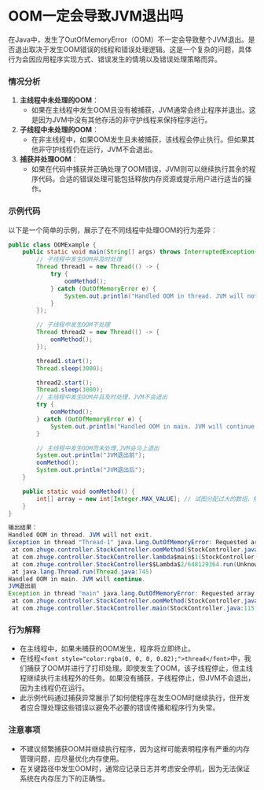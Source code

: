 # OOM一定会导致JVM退出吗

<font style="color:rgba(0, 0, 0, 0.82);">在Java中，发生了OutOfMemoryError（OOM）不一定会导致整个JVM退出。是否退出取决于发生OOM错误的线程和错误处理逻辑。这是一个复杂的问题，具体行为会因应用程序实现方式、错误发生的情境以及错误处理策略而异。</font>

### <font style="color:rgba(0, 0, 0, 0.82);">情况分析</font>

1. **<font style="color:rgba(0, 0, 0, 0.82);">主线程中未处理的OOM</font>**<font style="color:rgba(0, 0, 0, 0.82);">：</font>
    - <font style="color:rgba(0, 0, 0, 0.82);">如果在主线程中发生OOM且没有被捕获，JVM通常会终止程序并退出。这是因为JVM中没有其他存活的非守护线程来保持程序运行。</font>
2. **<font style="color:rgba(0, 0, 0, 0.82);">子线程中未处理的OOM</font>**<font style="color:rgba(0, 0, 0, 0.82);">：</font>
    - <font style="color:rgba(0, 0, 0, 0.82);">在非主线程中，如果OOM发生且未被捕获，该线程会停止执行。但如果其他非守护线程仍在运行，JVM不会退出。</font>
3. **<font style="color:rgba(0, 0, 0, 0.82);">捕获并处理OOM</font>**<font style="color:rgba(0, 0, 0, 0.82);">：</font>
    - <font style="color:rgba(0, 0, 0, 0.82);">如果在代码中捕获并正确处理了OOM错误，JVM则可以继续执行其余的程序代码。合适的错误处理可能包括释放内存资源或提示用户进行适当的操作。</font>

### <font style="color:rgba(0, 0, 0, 0.82);">示例代码</font>

<font style="color:rgba(0, 0, 0, 0.82);">以下是一个简单的示例，展示了在不同线程中处理OOM的行为差异：</font>

```java
public class OOMExample {  
    public static void main(String[] args) throws InterruptedException{  
        // 子线程中发生OOM并及时处理
        Thread thread1 = new Thread(() -> {
            try {
                oomMethod();
            } catch (OutOfMemoryError e) {
                System.out.println("Handled OOM in thread. JVM will not exit.");
            }
        });

        // 子线程中发生OOM不处理
        Thread thread2 = new Thread(() -> {
            oomMethod();
        });

        thread1.start();
        Thread.sleep(3000);

        thread2.start();
        Thread.sleep(3000);
        // 主线程中发生OOM并且及时处理，JVM不会退出
        try {
            oomMethod();
        } catch (OutOfMemoryError e) {
            System.out.println("Handled OOM in main. JVM will continue.");
        }

        // 主线程中发生OOM而未处理,JVM会马上退出
        System.out.println("JVM退出前");
        oomMethod();
        System.out.println("JVM退出后");
    }  

    public static void oomMethod() {  
        int[] array = new int[Integer.MAX_VALUE]; // 试图分配过大的数组，触发OOM  
    }  
}

输出结果：
Handled OOM in thread. JVM will not exit.
Exception in thread "Thread-1" java.lang.OutOfMemoryError: Requested array size exceeds VM limit
 at com.zhuge.controller.StockController.oomMethod(StockController.java:120)
 at com.zhuge.controller.StockController.lambda$main$1(StockController.java:98)
 at com.zhuge.controller.StockController$$Lambda$2/648129364.run(Unknown Source)
 at java.lang.Thread.run(Thread.java:745)
Handled OOM in main. JVM will continue.
JVM退出前
Exception in thread "main" java.lang.OutOfMemoryError: Requested array size exceeds VM limit
 at com.zhuge.controller.StockController.oomMethod(StockController.java:120)
 at com.zhuge.controller.StockController.main(StockController.java:115)
```

### <font style="color:rgba(0, 0, 0, 0.82);">行为解释</font>

- <font style="color:rgba(0, 0, 0, 0.82);">在主线程中，如果未捕获的OOM发生，程序将立即终止。</font>
- <font style="color:rgba(0, 0, 0, 0.82);">在线程</font>`<font style="color:rgba(0, 0, 0, 0.82);">thread</font>`<font style="color:rgba(0, 0, 0, 0.82);">中，我们捕获了OOM并进行了打印处理。即使发生了OOM，该子线程停止，但主线程继续执行主线程外的任务。如果没有捕获，子线程停止，但JVM不会退出，因为主线程仍在运行。</font>
- <font style="color:rgba(0, 0, 0, 0.82);">此示例代码通过捕获异常展示了如何使程序在发生OOM时继续执行，但开发者应合理处理这些错误以避免不必要的错误传播和程序行为失常。</font>

### <font style="color:rgba(0, 0, 0, 0.82);">注意事项</font>

- <font style="color:rgba(0, 0, 0, 0.82);">不建议频繁捕获OOM并继续执行程序，因为这样可能表明程序有严重的内存管理问题，应尽量优化内存使用。</font>
- <font style="color:rgba(0, 0, 0, 0.82);">在关键路径中发生OOM时，通常应记录日志并考虑安全停机，因为无法保证系统在内存压力下的正确性。</font>
